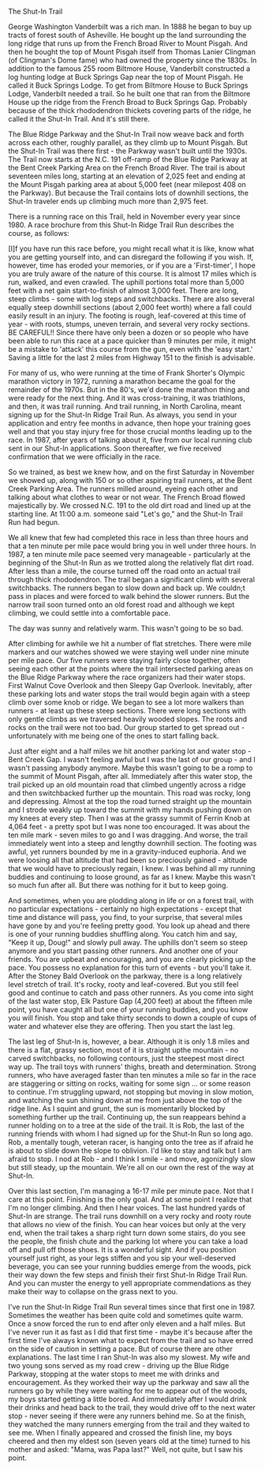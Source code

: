 The Shut-In Trail 

George Washington Vanderbilt was a rich man. In 1888 he began to buy up tracts of forest south of Asheville. He bought up the land surrounding the long ridge that runs up from the French Broad River to Mount Pisgah. And then he bought the top of Mount Pisgah itself from Thomas Lanier Clingman (of Clingman's Dome fame) who had owned the property since the 1830s. In addition to the famous 255 room Biltmore House, Vanderbilt constructed a log hunting lodge at Buck Springs Gap near the top of Mount Pisgah. He called it Buck Springs Lodge. To get from Biltmore House to Buck Springs Lodge, Vanderbilt needed a trail. So he built one that ran from the Biltmore House up the ridge from the French Broad to Buck Springs Gap. Probably because of the thick rhododendron thickets covering parts of the ridge, he called it the Shut-In Trail. And it's still there. 

The Blue Ridge Parkway and the Shut-In Trail now weave back and forth across each other, roughly parallel, as they climb up to Mount Pisgah. But the Shut-In Trail was there first - the Parkway wasn't built until the 1930s. The Trail now starts at the N.C. 191 off-ramp of the Blue Ridge Parkway at the Bent Creek Parking Area on the French Broad River. The trail is about seventeen miles long, starting at an elevation of 2,025 feet and ending at the Mount Pisgah parking area at about 5,000 feet (near milepost 408 on the Parkway). But because the Trail contains lots of downhill sections, the Shut-In traveler ends up climbing much more than 2,975 feet. 

There is a running race on this Trail, held in November every year since 1980. A race brochure from this Shut-In Ridge Trail Run describes the course, as follows: 

[I]f you have run this race before, you might recall what it 
is like, know what you are getting yourself into, and can 
disregard the following if you wish. If, however, time has 
eroded your memories, or if you are a 'First-timer', I hope 
you are truly aware of the nature of this course. It is almost 
17 miles which is run, walked, and even crawled. The 
uphill portions total more than 5,000 feet with a net gain 
start-to-finish of almost 3,000 feet. There are long, steep 
climbs - some with log steps and switchbacks. There are 
also several equally steep downhill sections (about 2,000 
feet worth) where a fall could easily result in an injury. 
The footing is rough, leaf-covered at this time of year - 
with roots, stumps, uneven terrain, and several very rocky 
sections. BE CAREFUL!! Since there have only been a 
dozen or so people who have been able to run this race at 
a pace quicker than 9 minutes per mile, it might be a 
mistake to 'attack' this course from the gun, even with the 
'easy start.' Saving a little for the last 2 miles from Highway 
151 to the finish is advisable. 

For many of us, who were running at the time of Frank Shorter's Olympic marathon victory in 1972, running a marathon became the goal for the remainder of the 1970s. But in the 80's, we'd done the marathon thing and were ready for the next thing. And it was cross-training, it was triathlons, and then, it was trail running. And trail running, in North Carolina, meant signing up for the Shut-In Ridge Trail Run. As always, you send in your application and entry fee months in advance, then hope your training goes well and that you stay injury free for those crucial months leading up to the race. In 1987, after years of talking about it, five from our local running club sent in our Shut-In applications. Soon thereafter, we five received confirmation that we were officially in the race. 

So we trained, as best we knew how, and on the first Saturday in November we showed up, along with 150 or so other aspiring trail runners, at the Bent Creek Parking Area. The runners milled around, eyeing each other and talking about what clothes to wear or not wear. The French Broad flowed majestically by. We crossed N.C. 191 to the old dirt road and lined up at the starting line. At 11:00 a.m. someone said "Let's go," and the Shut-In Trail Run had begun. 

We all knew that few had completed this race in less than three hours and that a ten minute per mile pace would bring you in well under three hours. In 1987, a ten minute mile pace seemed very manageable - particularly at the beginning of the Shut-In Run as we trotted along the relatively flat dirt road. After less than a mile, the course turned off the road onto an actual trail through thick rhododendron. The trail began a significant climb with several switchbacks. The runners began to slow down and back up. We couldn;t pass in places and were forced to walk behind the slower runners. But the narrow trail soon turned onto an old forest road and although we kept climbing, we could settle into a comfortable pace. 

The day was sunny and relatively warm. This wasn't going to be so bad. 

After climbing for awhile we hit a number of flat stretches. There were mile markers and our watches showed we were staying well under nine minute per mile pace. Our five runners were staying fairly close together, often seeing each other at the points where the trail intersected parking areas on the Blue Ridge Parkway where the race organizers had their water stops. First Walnut Cove Overlook and then Sleepy Gap Overlook. Inevitably, after these parking lots and water stops the trail would begin again with a steep climb over some knob or ridge. We began to see a lot more walkers than runners - at least up these steep sections. There were long sections with only gentle climbs as we traversed heavily wooded slopes. The roots and rocks on the trail were not too bad. Our group started to get spread out - unfortunately with me being one of the ones to start falling back. 

Just after eight and a half miles we hit another parking lot and water stop - Bent Creek Gap. I wasn't feeling awful but I was the last of our group - and I wasn't passing anybody anymore. Maybe this wasn't going to be a romp to the summit of Mount Pisgah, after all. Immediately after this water stop, the trail picked up an old mountain road that climbed ungently across a ridge and then switchbacked further up the mountain. This road was rocky, long and depressing. Almost at the top the road turned straight up the mountain and I strode weakly up toward the summit with my hands pushing down on my knees at every step. Then I was at the grassy summit of Ferrin Knob at 4,064 feet - a pretty spot but I was none too encouraged. It was about the ten mile mark - seven miles to go and I was dragging. And worse, the trail immediately went into a steep and lengthy downhill section. The footing was awful, yet runners bounded by me in a gravity-induced euphoria. And we were loosing all that altitude that had been so preciously gained - altitude that we would have to preciously regain, I knew. I was behind all my running buddies and continuing to loose ground, as far as I knew. Maybe this wasn't so much fun after all. But there was nothing for it but to keep going. 

And sometimes, when you are plodding along in life or on a forest trail, with no particular expectations - certainly no high expectations - except that time and distance will pass, you find, to your surprise, that several miles have gone by and you're feeling pretty good. You look up ahead and there is one of your running buddies shuffling along. You catch him and say, "Keep it up, Doug!" and slowly pull away. The uphills don't seem so steep anymore and you start passing other runners. And another one of your friends. You are upbeat and encouraging, and you are clearly picking up the pace. You possess no explanation for this turn of events - but you'll take it. After the Stoney Bald Overlook on the parkway, there is a long relatively level stretch of trail. It's rocky, rooty and leaf-covered. But you still feel good and continue to catch and pass other runners. As you come into sight of the last water stop, Elk Pasture Gap (4,200 feet) at about the fifteen mile point, you have caught all but one of your running buddies, and you know you will finish. You stop and take thirty seconds to down a couple of cups of water and whatever else they are offering. Then you start the last leg. 

The last leg of Shut-In is, however, a bear. Although it is only 1.8 miles and there is a flat, grassy section, most of it is straight upthe mountain - no carved switchbacks, no following contours, just the steepest most direct way up. The trail toys with runners' thighs, breath and determination. Strong runners, who have averaged faster than ten minutes a mile so far in the race are staggering or sitting on rocks, waiting for some sign ... or some reason to continue. I'm struggling upward, not stopping but moving in slow motion, and watching the sun shining down at me from just above the top of the ridge line. As I squint and grunt, the sun is momentarily blocked by something further up the trail. Continuing up, the sun reappears behind a runner holding on to a tree at the side of the trail. It is Rob, the last of the running friends with whom I had signed up for the Shut-In Run so long ago. Rob, a mentally tough, veteran racer, is hanging onto the tree as if afraid he is about to slide down the slope to oblivion. I'd like to stay and talk but I am afraid to stop. I nod at Rob - and I think I smile - and move, agonizingly slow but still steady, up the mountain. We're all on our own the rest of the way at Shut-In. 

Over this last section, I'm managing a 16-17 mile per minute pace. Not that I care at this point. Finishing is the only goal. And at some point I realize that I'm no longer climbing. And then I hear voices. The last hundred yards of Shut-In are strange. The trail runs downhill on a very rocky and rooty route that allows no view of the finish. You can hear voices but only at the very end, when the trail takes a sharp right turn down some stairs, do you see the people, the finish chute and the parking lot where you can take a load off and pull off those shoes. It is a wonderful sight. And if you position yourself just right, as your legs stiffen and you sip your well-deserved beverage, you can see your running buddies emerge from the woods, pick their way down the few steps and finish their first Shut-In Ridge Trail Run. And you can muster the energy to yell appropriate commendations as they make their way to collapse on the grass next to you. 

I've run the Shut-In Ridge Trail Run several times since that first one in 1987. Sometimes the weather has been quite cold and sometimes quite warm. Once a snow forced the run to end after only eleven and a half miles. But I've never run it as fast as I did that first time - maybe it's because after the first time I've always known what to expect from the trail and so have erred on the side of caution in setting a pace. But of course there are other explanations. The last time I ran Shut-In was also my slowest. My wife and two young sons served as my road crew - driving up the Blue Ridge Parkway, stopping at the water stops to meet me with drinks and encouragement. As they worked their way up the parkway and saw all the runners go by while they were waiting for me to appear out of the woods, my boys started getting a little bored. And immediately after I would drink their drinks and head back to the trail, they would drive off to the next water stop - never seeing if there were any runners behind me. So at the finish, they watched the many runners emerging from the trail and they waited to see me. When I finally appeared and crossed the finish line, my boys cheered and then my eldest son (seven years old at the time) turned to his mother and asked: "Mama, was Papa last?" Well, not quite, but I saw his point. 
